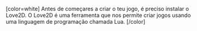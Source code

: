 [color=white]
Antes de começares a criar o teu jogo, é preciso instalar o Love2D.
O Love2D é uma ferramenta que nos permite criar jogos usando uma linguagem de programação chamada Lua.
[/color]